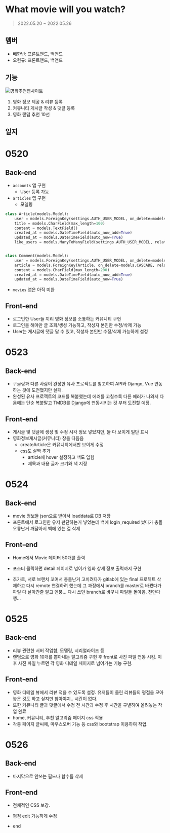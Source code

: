 # What movie will you watch?

> 2022.05.20 ~ 2022.05.26

## 멤버
- 배한빈: 프론트앤드, 백앤드
- 오현규: 프론트앤드, 백앤드

## 기능
![영화추천웹사이트](https://user-images.githubusercontent.com/97646034/179394477-870a3488-4fb1-4dcb-8e26-4de9b7c53869.gif)
1. 영화 정보 제공 & 리뷰 등록
2. 커뮤니티 게시글 작성 & 댓글 등록
3. 영화 랜덤 추천 10선

## 일지
# 0520
## Back-end
- `accounts` 앱 구현
  - User 등록 가능
- `articles` 앱 구현
  - 모델링
```python
class Article(models.Model):
    user = models.ForeignKey(settings.AUTH_USER_MODEL, on_delete=models.CASCADE, related_name='articles')
    title = models.CharField(max_length=100)
    content = models.TextField()
    created_at = models.DateTimeField(auto_now_add=True)
    updated_at = models.DateTimeField(auto_now=True)
    like_users = models.ManyToManyField(settings.AUTH_USER_MODEL, related_name='like_articles')


class Comment(models.Model):
    user = models.ForeignKey(settings.AUTH_USER_MODEL, on_delete=models.CASCADE, related_name='comments')
    article = models.ForeignKey(Article, on_delete=models.CASCADE, related_name='comments')
    content = models.CharField(max_length=200)
    created_at = models.DateTimeField(auto_now_add=True)
    updated_at = models.DateTimeField(auto_now=True)
```
- `movies` 앱은 아직 미완

## Front-end
- 로그인한 User들 끼리 영화 정보를 소통하는 커뮤니티 구현
- 로그인을 해야만 글 조회/생성 가능하고, 작성자 본인만 수정/삭제 가능
- User는 게시글에 댓글 달 수 있고, 작성자 본인만 수정/삭제 가능하게 설정

# 0523
## Back-end
- 구글링과 다른 사람이 완성한 유사 프로젝트를 참고하여 API와 Django, Vue 연동하는 것에 도전했지만 실패.
- 완성된 유사 프로젝트의 코드를 복붙했는데 에러를 고칠수록 다른 에러가 나와서 다음에는 단순 복붙말고 TMDB를 Django에 연동시키는 것 부터 도전할 예정.
## Front-end
- 게시글 및 댓글에 생성 및 수정 시각 정보 넣었지만, 둘 다 보이게 일단 표시
- 영화정보게시글(커뮤니티) 창을 다듬음
  - createArticle은 커뮤니티에서만 보이게 수정
  - css도 살짝 추가
    - article에 hover 설정하고 색도 입힘
    - 제목과 내용 글자 크기와 색 지정

# 0524
## Back-end
- movie 정보들 json으로 받아서 loaddata로 DB 저장
- 프론트에서 로그인한 유저 판단하는거 넣었는데 백에 login_required 썼다가 충돌 오류난거 깨달아서 백에 있는 걸 삭제
## Front-end
- Home에서 Movie 데이터 50개를 출력
- 포스터 클릭하면 detail 페이지로 넘어가 영화 상세 정보 출력까지 구현

- 추가로, 서로 브랜치 꼬여서 충돌난거 고치려다가 gitlab에 있는 final 프로젝트 삭제하고 다시 remote 연결하려 했는데 그 과정에서 branch를 master로 바꿨다가 파일 다 날아간줄 알고 멘붕... 다시 쓰던 branch로 바꾸니 파일들 돌아옴. 천만다행...
# 0525
## Back-end
- 리뷰 관련한 서버 작업함, 모델링, 시리얼라이즈 등
- 랜덤으로 영화 10개를 뽑아내는 알고리즘 구현 후 front로 사진 파일 연동 시킴. 이후 사진 파일 누르면 각 영화 디테일 페이지로 넘어가는 기능 구현.

## Front-end
- 영화 디테일 뷰에서 리뷰 적을 수 있도록 설정. 유저들이 올린 리뷰들의 평점을 모아놓은 것도 하고 싶지만 참아야지.. 시간이 없다.
- 또한 커뮤니티 글과 댓글에서 수정 전 시간과 수정 후 시간을 구별하여 올려놓는 작업 완료
- home, 커뮤니티, 추천 알고리즘 페이지 css 적용
- 각종 페이지 글씨체, 마우스오버 기능 등 css와 bootstrap 이용하여 작업.

# 0526
## Back-end
- 마지막으로 안쓰는 필드나 함수들 삭제


## Front-end
- 전체적인 CSS 보강. 
- 평점 edit 가능하게 수정

- end
